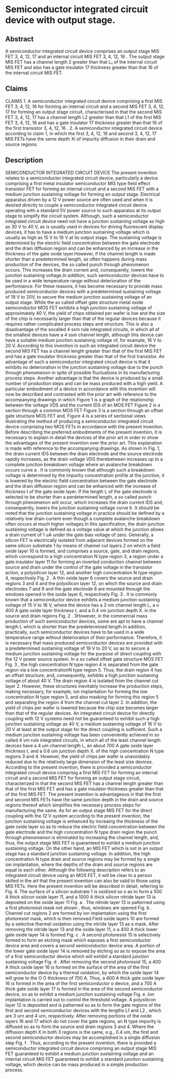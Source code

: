 # Semiconductor integrated circuit device with output stage.

## Abstract
A semiconductor integrated circuit device comprises an output stage MIS FET 3, 4, 12, 17 and an internal circuit MIS FET 3, 4, 12, 16 . The output stage MIS FET has a channel length 2 greater than that L₁ of the internal circuit MIS FET and also has a gate insulator 17 thickness greater than that 16 of the internal circuit MIS FET.

## Claims
CLAIMS 1. A semiconductor integrated circuit device comprising a first MIS FET 3, 4, 12, 16 for forming an internal circuit and a second MIS FET 3, 4, 12, 17 for forming an output stage circuit, characterised in that the second MIS FET 3, 4, 12, 17 has a channel length L2 greater than that L1 of the first MIS FET 3, 4, 12, 16 and has a gate insulator 17 thickness greater than that 16 of the first transistor 3, 4, 12, 16 . 2. A semiconductor integrated circuit device according to claim 1, in which the first 3, 4, 12, 16 and second 3, 4, 12, 17 MIS FETs have the same depth Xi of impurity diffusion in their drain and source regions.

## Description
SEMICONDUCTOR INTEGRATED CIRCUIT DEVICE The present invention relates to a semiconductor integrated circuit device, particularly a device comprising a first metal insulator semiconductor MIS type field effect transistor FET for forming an internal circuit and a second MIS FET with a medium junction sustaining voltage for forming an output stage. Electrical apparatus driven by a 12 V power source are often used and when it is desired directly to couple a semiconductor integrated circuit device operating with a standard 5V power source to such apparatus at its output stage to simplify the circuit system. Although, such a semiconductor integrated circuit device need not have a junction sustaining voltage as high as 30 V to 40 V, as is usually used in devices for driving fluorescent display devices, it has to have a medium junction sustaining voltage which is usually as high as 15 V to 16 V at its output stage. The sustaining voltage is determined by the electric field concentration between the gate electrode and the drain diffusion region and can be enhanced by an increase in the thickness of the gate oxide layer.However, if the channel length is made shorter than a predetermined length, as often happens during mass production of the devices, the so called punch through phenomenon occurs. This increases the drain current and, consequently, lowers the junction sustaining voltage.In addition, such semiconductor devices have to be used in a wide temperature range without deterioration of the performance. For these reasons, it has become necessary to provide mass produced semiconductor devices with a predetermined sustaining voltage of 19 V to 20V, to secure the medium junction sustaining voltage of an output stage. While the so called offset gate structure metal oxide semiconductor MOS FET exhibits a high junction sustaining voltage of approximately 40 V, the yield of chips obtained per wafer is low and the size of the chip is necessarily larger than that of the regular devices because it requires rather complicated process steps and structure. This is also a disadvantage of the socalled 4 ssm rule integrated circuits, in which all of the smallest devices have a 4 ssm channel length, although this device can have a suitable medium junction sustaining voltage of, for example, 16 V to 20 V. According to this invention in such an integrated circuit device the second MIS FET has a channel length greater than that of the first MIS FET and has a gate insulator thickness greater than that of the first transistor. An advantage of such a semiconductor integrated circuit device is that it exhibits no deterioration in the junction sustaining voltage due to the punch through phenomenon in spite of possible fluctuations in its manufacturing process steps. Another advantage is that the device is produced by a small number of production steps and can be mass produced with a high yield. A particular embodiment of a device in accordance with this invention will now be described and contrasted with the prior art with reference to the accompanying drawings in which Figure 1 is a graph of the relationship between the voltage VDS and the current IDS of an MOS FET Figure 2 is a section through a common MOS FET Figure 3 is a section through an offset gate structure MOS FET and, Figure 4 is a series of sectional views illustrating the method of producing a semiconductor integrated circuit device comprising two MOS FETs in accordance with the present invention. Before describing the preferred embodiments of the present invention, it is necessary to explain in detail the devices of the prior art in order to show the advantages of the present invention over the prior art. This explanation is made with reference to the accompanying drawings. As shown in Fig. 1, the drain current IDS between the drain electrode and the source electrode rapidly increases, as the drain voltage VDS therebetween increases up to a complete junction breakdown voltage where an avalanche breakdown occurs curve a . It is commonly known that although such a breakdown voltage is determined by the impurity concentration profile at the junction, it is lowered by the electric field concentration between the gate electrode and the drain diffusion region and can be enhanced with the increase of thickness t of the gate oxide layer. If the length L of the gate electrode is selected to be shorter than a perdetermined length, a so called punch through phenomenon will occur, which increases the drain current IDS and, consequently, lowers the junction sustaining voltage curve b .It should be noted that the junction sustaining voltage in practice should be defined by a relatively low drain current even though a complete avalanche breakdown often occurs at much higher voltages.In this specification, the drain junction sustaining voltage is defined as a voltage value at which the junction allows a drain current of 1 uA under the gate bias voltage of zero. Generally, a silicon FET is electrically isolated from adjacent devices formed on the same silicon substrate 1 by means of channel cut layers 2 on which a field oxide layer 10 is formed, and comprises a source, gate, and drain regions, which correspond to a high concentration N type region 3, a region under a gate insulator layer 11 for forming an inverted conduction channel between source and drain under the control of the gate voltage in the transistor action, a polysilicon layer 12, and another high concentration N type region 4, respectively Fig. 2 . A thin oxide layer 6 covers the source and drain regions 3 and 4 and the polysilicon layer 12, on which the source and drain electrodes 7 and 9 and the gate electrode 8 are mounted through the windows opened in the oxide layer 6, respectively Fig. 3 . It is commonly known that a semiconductor device exhibits a medium junction sustaining voltage of 15 V to 16 V, where the device has a 3 vm channel length L, a o 400 A gate oxide layer thickness t, and a 0.4 vm junction depth X. in the source and drain regions Fig. 2 . 3However, in the commercial mass production of such semiconductor devices, some are apt to have a channel length L which is shorter than the predetermined length.In addition, practically, such semiconductor devices have to be used in a wide temperature range without deterioration of their performance. Therefore, it is necessary that mass produced semiconductor devices are provided with a predetermined sustaining voltage of 19 V to 20 V, so as to secure a medium junction sustaining voltage for the purpose of direct coupling with the 12 V power source system. In a so called offset gate structure MOS FET Fig. 3 , the high concentration N type region 4 is separated from the gate region via a low concentrationN type region 5. Thus, the drain region 4 has an offset structure, and, consequently, exhibits a high junction sustaining voltage of about 40 V. The drain region 4 is isolated from the channel cut layer 2. However, these structures inevitably increase the production steps, making necessary, for example, ion implantation for forming the low concentration N type region 5, and also masking for forming this region 5 and separating the region 4 from the channel cut layer 2. In addition, the yield of chips per wafer is lowered because the chip size becomes larger than that of the regular devices. An integrated circuit device for directly coupling with 12 V systems need not be guaranteed to exhibit such a high junction sustaining voltage as 40 V, a medium sustaining voltage of 16 V to 20 V at least at the output stage for the direct coupling is sufficient. Such a medium junction sustaining voltage has been conveniently achieved in so called 4 vm rule integrated circuits, in which all of the least channel length devices have a 4 um channel length L, an about 700 A gate oxide layer thickness t, and a 0.6 um junction depth X. of the high concentration N type regions 3 and 4. However, the yield of chips per wafer is unavoidably reduced due to the relatively large dimension of the least size devices. According to the present invention, there is provided a semiconductor integrated circuit device comprisig a first MIS FET for forming an internal circuit and a second MIS FET for forming an output stage circuit, characterized in that the second MIS FET has a channel length greater than that of the first MIS FET and has a gate insulator thickness greater than that of the first MIS FET. The present invention is advantageous in that the first and second MIS FETs have the same junction depth in the drain and source regions thereof which simplifies the necessary process steps for manufacturing the same. As for an output stage MIS FET for the direct coupling with the 12 V system according to the present invention, the junction sustaining voltage is enhanced by increaing the thickness of the gate oxide layer so as to reduce the electric field concentration between the gate electrode and the high concentration N type drain region the punch through phenomenon is eliminated by increasing the channel length, and, thus, the output stage MIS FET is guaranteed to exhibit a medium junction sustaining voltage. On the other hand, an MIS FET which is not in an output stage has a standard junction sustaining voltage. In addition, the high concentration N type drain and source regions may be formed by a single ion implantation, where the depths of the drain and source regions are equal to each other. Although the following description refers to an integrated circuit device using an MOS FET, it will be clear to a person skilled in the art that the present invention can also be valid to those using MIS FETs. Here the present invention will be described in detail, referring to Fig. 4. The surface of a silicon substrate 1 is oxidized so o as to form a 500 A thick silicon oxide layer 11, and a 1000 A thick silicon nitride layer 13 is deposited on the oxide layer 11 Fig. a . The nitride layer 13 is patterned using a first photoresist mask not shown , thus, windows are opened Fig. b . Channel cut regions 2 are formed by ion implantation using the first photoresist mask, which is then removed.Field oxide layers 10 are formed by a selective thermal oxidation using the nitride layer 13 as a mask. After removing the nitride layer 13 and the oxide layer 11, o a 400 A thick lower gate oxide layer 14 is formed Fig. c . A second photoresist 15 is selectively formed to form an etching mask which exposes a first semiconductor device area and covers a second semiconductor device area. A portion of the lower gate oxide layer 14 is removed by etching so as to expose the area of a first semiconductor device which will exhibit a standard junction sustaining voltage Fig. d . After removing the second photoresist 15, a 400 A thick oxide layer 16 is formed on the surface of the area of the first semiconductor device by a thermal oxidation, by which the oxide layer 14 will grow to the O O thickness of 700 A. Thus, a 400 A thick gate oxide layer 16 is formed in the area of the first semiconductor o device, and a 700 A thick gate oxide layer 17 is formed in the area of the second semiconductor device, so as to exhibit a medium junction sustaining voltage Fig. e .Ion implantation is carried out to control the threshold voltage. A polysilicon layer 12 is deposited and is patterned so as to form the gate regions of the first and second semiconductor devices with the lengths L1 and L2 , which are 3 urn and 4 urn, respectively. After removing portions of the oxide layers 16 and 17 which do not cover the gate regions, an N type impurity is diffused so as to form the source and drain regions 3 and 4. Where the diffusion depth X in both 3 regions is the same, e.g., 0.4 um, the first and second semiconductor devices may be accomplished in a single diffusion step Fig. f . Thus, according to the present invention, there is provided a semiconductor integrated circuit device comprising an output stage MIS FET guaranteed to exhibit a medium junction sustaining voltage and an internal circuit MIS FET guaranteed to exhibit a standard junction sustaining voltage, which device can be mass produced in a simple production process.